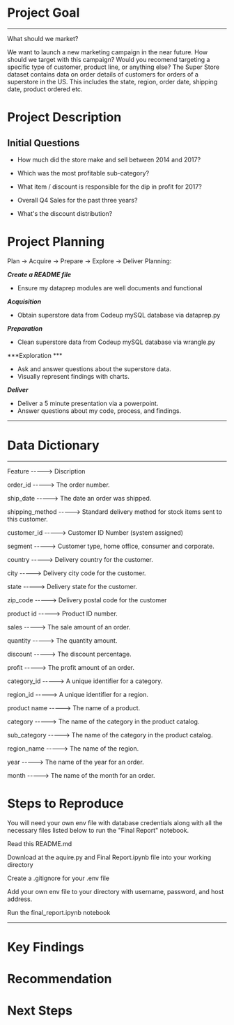 # Project Goal
------------
What should we market?

We want to launch a new marketing campaign in the near future. How should we target with this campaign? Would you recomend targeting a specific type of customer, product line, or anything else?
The Super Store dataset contains data on order details of customers for orders of a superstore in the US. This includes the state, region, order date, shipping date, product ordered etc.

# Project Description



Initial Questions
-----------------
* How much did the store make and sell between 2014 and 2017?

* Which was the most profitable sub-category? 

* What item / discount is responsible for the dip in profit for 2017?

* Overall Q4 Sales for the past three years? 

* What's the discount distribution? 


# Project Planning
Plan -> Acquire -> Prepare -> Explore -> Deliver
Planning:

***Create a README file***
* Ensure my dataprep modules are well documents and functional

***Acquisition***

* Obtain superstore data from Codeup mySQL database via dataprep.py

***Preparation***

* Clean superstore data from Codeup mySQL database via wrangle.py


***Exploration ***

* Ask and answer questions about the superstore data.
* Visually represent findings with charts. 

***Deliver***

* Deliver a 5 minute presentation via a powerpoint. 
* Answer questions about my code, process, and findings.

***

# Data Dictionary
--------------

Feature -----> Discription

order_id    ----->       The order number. 

ship_date     ----->     The date an order was shipped. 

shipping_method  ----->  Standard delivery method for stock items sent to this customer.  

customer_id  ----->      Customer ID Number (system assigned)

segment     ----->       Customer type, home office, consumer and corporate. 

country     ----->       Delivery country for the customer.

city     ----->          Delivery city code for the customer.

state     ----->         Delivery state for the customer. 

zip_code    ----->       Delivery postal code for the customer 

product id   ----->      Product ID number. 

sales     ----->         The sale amount of an order. 

quantity   ----->        The quantity amount. 

discount   ----->        The discount percentage. 

profit     ----->        The profit amount of an order. 

category_id  ----->      A unique identifier for a category.

region_id    ----->      A unique identifier for a region. 

product name   ----->    The name of a product. 

category     ----->      The name of the category in the product catalog.

sub_category   ----->    The name of the category in the product catalog.

region_name    ----->    The name of the region. 

year          ----->     The name of the year for an order. 

month         ----->     The name of the month for an order. 

# Steps to Reproduce
You will need your own env file with database credentials along with all the necessary files listed below to run the "Final Report" notebook.

Read this README.md

Download at the aquire.py and Final Report.ipynb file into your working directory

Create a .gitignore for your .env file

Add your own env file to your directory with username, password, and host address.

Run the final_report.ipynb notebook

***

# Key Findings

# Recommendation

# Next Steps 